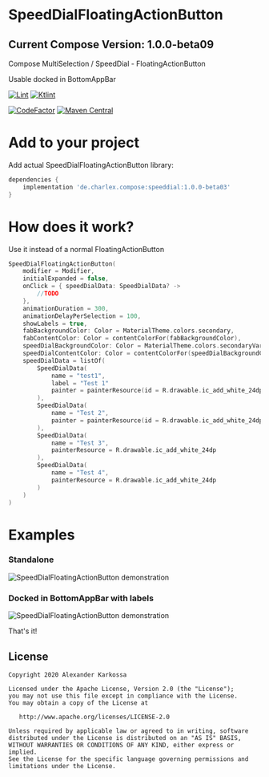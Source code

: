 # SpeedDialFloatingActionButton
## Current Compose Version: 1.0.0-beta09
Compose MultiSelection / SpeedDial - FloatingActionButton

Usable docked in BottomAppBar

<a href="https://github.com/ch4rl3x/SpeedDialFloatingActionButton/actions?query=workflow%3ALint"><img src="https://github.com/ch4rl3x/SpeedDialFloatingActionButton/workflows/Lint/badge.svg" alt="Lint"></a>
<a href="https://github.com/ch4rl3x/SpeedDialFloatingActionButton/actions?query=workflow%3AKtlint"><img src="https://github.com/ch4rl3x/SpeedDialFloatingActionButton/workflows/Ktlint/badge.svg" alt="Ktlint"></a>

<a href="https://www.codefactor.io/repository/github/ch4rl3x/SpeedDialFloatingActionButton"><img src="https://www.codefactor.io/repository/github/ch4rl3x/SpeedDialFloatingActionButton/badge" alt="CodeFactor" /></a>
<a href="https://repo1.maven.org/maven2/de/charlex/compose/speeddial/"><img src="https://img.shields.io/maven-central/v/de.charlex.compose/speeddial" alt="Maven Central" /></a>



# Add to your project

Add actual SpeedDialFloatingActionButton library:

```groovy
dependencies {
    implementation 'de.charlex.compose:speeddial:1.0.0-beta03'
}
```

# How does it work?

Use it instead of a normal FloatingActionButton

```kotlin
SpeedDialFloatingActionButton(
    modifier = Modifier,
    initialExpanded = false,
    onClick = { speedDialData: SpeedDialData? ->
        //TODO
    },
    animationDuration = 300,
    animationDelayPerSelection = 100,
    showLabels = true,
    fabBackgroundColor: Color = MaterialTheme.colors.secondary,
    fabContentColor: Color = contentColorFor(fabBackgroundColor),
    speedDialBackgroundColor: Color = MaterialTheme.colors.secondaryVariant,
    speedDialContentColor: Color = contentColorFor(speedDialBackgroundColor),
    speedDialData = listOf(
        SpeedDialData(
            name = "test1",
            label = "Test 1"
            painter = painterResource(id = R.drawable.ic_add_white_24dp)
        ),
        SpeedDialData(
            name = "Test 2",
            painter = painterResource(id = R.drawable.ic_add_white_24dp)
        ),
        SpeedDialData(
            name = "Test 3",
            painterResource = R.drawable.ic_add_white_24dp
        ),
        SpeedDialData(
            name = "Test 4",
            painterResource = R.drawable.ic_add_white_24dp
        )
    )
)
```


# Examples

### Standalone
![SpeedDialFloatingActionButton demonstration](https://github.com/ch4rl3x/SpeedDialFloatingActionButton/blob/main/art/expand.gif)

### Docked in BottomAppBar with labels
![SpeedDialFloatingActionButton demonstration](https://github.com/ch4rl3x/SpeedDialFloatingActionButton/blob/main/art/expand_labeled_docked.gif)




That's it!

License
--------

    Copyright 2020 Alexander Karkossa

    Licensed under the Apache License, Version 2.0 (the "License");
    you may not use this file except in compliance with the License.
    You may obtain a copy of the License at

       http://www.apache.org/licenses/LICENSE-2.0

    Unless required by applicable law or agreed to in writing, software
    distributed under the License is distributed on an "AS IS" BASIS,
    WITHOUT WARRANTIES OR CONDITIONS OF ANY KIND, either express or implied.
    See the License for the specific language governing permissions and
    limitations under the License.
